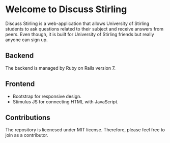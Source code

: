 # Welcome to Discuss Stirling

Discuss Stirling is a web-application that allows University of Stirling students to ask questions related to their subject and receive answers from peers. Even though, it is built for University of Stirling friends but really anyone can sign up.

## Backend
The backend is managed by Ruby on Rails version 7.

## Frontend
- Bootstrap for responsive design.
- Stimulus JS for connecting HTML with JavaScript.

<!-- ## Setting up development environment
Make sure you have Ruby 3.0 and Ruby on Rails 7 installed
 -->

## Contributions
The repository is licencsed under MIT license. Therefore, please feel free to join as a contributor.
